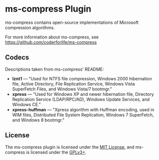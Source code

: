 # ms-compress Plugin #

ms-compress contains open-source implementations of Microsoft
compression algorithms.

For more information about ms-compress, see
https://github.com/coderforlife/ms-compress

## Codecs ##

Descriptions taken from ms-compress' README:

- **lznt1** — "Used for NTFS file compression, Windows 2000
  hibernation file, Active Directory, File Replication Service,
  Windows Vista SuperFetch Files, and Windows Vista/7 bootmgr."
- **xpress** — "Used for Windows XP and newer hibernation file,
  Directory Replication Service (LDAP/RPC/AD), Windows Update
  Services, and Windows CE."
- **xpress-huffman** — "Xpress algorithm with Huffman encoding, used
  in WIM files, Distributed File System Replication, Windows 7
  SuperFetch, and Windows 8 bootmgr."

## License ##

The ms-compress plugin is licensed under the [MIT
License](http://opensource.org/licenses/MIT), and ms-compress is licensed
under the [GPLv3+](https://www.gnu.org/licenses/gpl.html).
